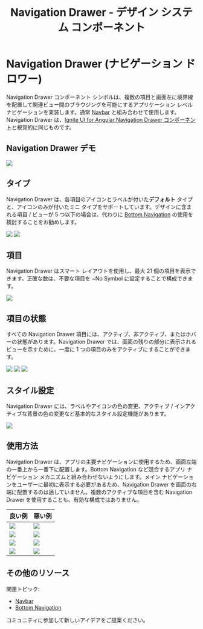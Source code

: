 ﻿---
title: Navigation Drawer - デザイン システム コンポーネント
_description: Navigation Drawer コンポーネント シンボルは、アプリケーション レベルでシンプルおよび複雑なナビゲーションのデザインをサポートします。
_keywords: デザイン システム, デザイン システム UX, UI キット, Sketch, Ignite UI for Angular, Sketch to Angular, Angular, Angular デザイン システム, Sketch からコードをエクスポート, Angular 用のデザイン キット, Sketch HTML, Sketch to HTML, Sketch UI キット
_language: ja
---

# Navigation Drawer (ナビゲーション ドロワー)

Navigation Drawer コンポーネント シンボルは、複数の項目と画面左に境界線を配置して関連ビュー間のブラウジングを可能にするアプリケーション レベル ナビゲーションを実装します。通常 [Navbar](navbar.md) と組み合わせて使用します。 Navigation Drawer は、[Ignite UI for Angular Navigation Drawer コンポーネント](https://jp.infragistics.com/products/ignite-ui-angular/angular/components/navdrawer.html)と視覚的に同じものです。

## Navigation Drawer デモ

<img class="responsive-img" src="../images/nav-drawer_demo.png" srcset="../images/nav-drawer_demo@2x.png 2x" />

## タイプ

Navigation Drawer は、各項目のアイコンとラベルが付いた**デフォルト** タイプと、アイコンのみが付いたミニ タイプをサポートしています。デザインに含まれる項目 / ビューが 5 つ以下の場合は、代わりに [Bottom Navigation](bottom-nav.md) の使用を検討することをお勧めします。

<img class="responsive-img" src="../images/nav-drawer_default.png" srcset="../images/nav-drawer_default@2x.png 2x" />
<img class="responsive-img" src="../images/nav-drawer_mini.png" srcset="../images/nav-drawer_mini@2x.png 2x" />

## 項目

Navigation Drawer はスマート レイアウトを使用し、最大 21 個の項目を表示できます。正確な数は、不要な項目を ~No Symbol に設定することで構成できます。

<img class="responsive-img" src="../images/nav-drawer_default.png" srcset="../images/nav-drawer_default@2x.png 2x" />

## 項目の状態

すべての Navigation Drawer 項目には、アクティブ、非アクティブ、またはホバーの状態があります。Navigation Drawer では、画面の残りの部分に表示されるビューを示すために、一度に 1 つの項目のみをアクティブにすることができます。

<img class="responsive-img" src="../images/nav-drawer_active.png" srcset="../images/nav-drawer_active@2x.png 2x" />
<img class="responsive-img" src="../images/nav-drawer_inactive.png" srcset="../images/nav-drawer_inactive@2x.png 2x" />
<img class="responsive-img" src="../images/nav-drawer_hover.png" srcset="../images/nav-drawer_hover@2x.png 2x" />

## スタイル設定

Navigation Drawer には、ラベルやアイコンの色の変更、アクティブ / インアクティブな背景の色の変更など基本的なスタイル設定機能があります。

<img class="responsive-img" src="../images/nav-drawer_styling.png" srcset="../images/nav-drawer_styling@2x.png 2x" />

## 使用方法

Navigation Drawer は、アプリの主要ナビゲーションに使用するため、画面左端の一番上から一番下に配置します。Bottom Navigation など競合するアプリ ナビゲーション メカニズムと組み合わせないようにします。メイン ナビゲーションをユーザーに最初に表示する必要があるため、Navigation Drawer を画面の右端に配置するのは適していません。複数のアクティブな項目を含む Navigation Drawer を使用することも、有効な構成ではありません。

| 良い例                                | 悪い例                               |
| --------------------------------- | ----------------------------------- |
| <img class="responsive-img" src="../images/nav-drawer_do1.png" srcset="../images/nav-drawer_do1@2x.png 2x" /> | <img class="responsive-img" src="../images/nav-drawer_dont1.png" srcset="../images/nav-drawer_dont1@2x.png 2x" /> |
| <img class="responsive-img" src="../images/nav-drawer_do2.png" srcset="../images/nav-drawer_do2@2x.png 2x" /> | <img class="responsive-img" src="../images/nav-drawer_dont2.png" srcset="../images/nav-drawer_dont2@2x.png 2x" /> |
| <img class="responsive-img" src="../images/nav-drawer_do3.png" srcset="../images/nav-drawer_do3@2x.png 2x" /> | <img class="responsive-img" src="../images/nav-drawer_dont3.png" srcset="../images/nav-drawer_dont3@2x.png 2x" /> |
| <img class="responsive-img" src="../images/nav-drawer_do4.png" srcset="../images/nav-drawer_do4@2x.png 2x" /> | <img class="responsive-img" src="../images/nav-drawer_dont4.png" srcset="../images/nav-drawer_dont4@2x.png 2x" /> |

## その他のリソース

関連トピック:

- [Navbar](navbar.md)
- [Bottom Navigation](bottom-nav.md)
  <div class="divider--half"></div>

コミュニティに参加して新しいアイデアをご提案ください。

